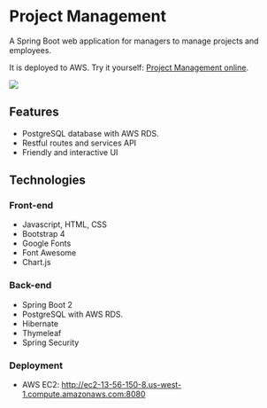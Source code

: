 # Project Management
A Spring Boot web application for managers to manage projects and employees.

It is deployed to AWS. Try it yourself: [Project Management online](http://ec2-13-56-150-8.us-west-1.compute.amazonaws.com:8080).

![](demo.gif)

## Features
- PostgreSQL database with AWS RDS.
- Restful routes and services API
- Friendly and interactive UI

## Technologies

### Front-end
- Javascript, HTML, CSS
- Bootstrap 4
- Google Fonts
- Font Awesome
- Chart.js

### Back-end
- Spring Boot 2
- PostgreSQL with AWS RDS.
- Hibernate
- Thymeleaf
- Spring Security

### Deployment
- AWS EC2: http://ec2-13-56-150-8.us-west-1.compute.amazonaws.com:8080
